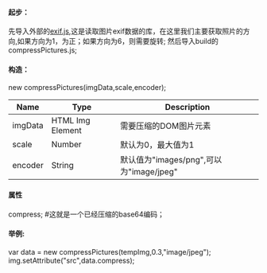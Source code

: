 <div class="col-xs-12 col-md-12">
  <h4>起步：</h4>
  <p>
    先导入外部的<a href="https://github.com/exif-js/exif-js">exif.js<a>,这是读取图片exif数据的库，在这里我们主要获取照片的方向,如果方向为1，为正；如果方向为6，则需要旋转;
    然后导入build的compressPictures.js;
  </p>
  <h4>构造：</h4>
  <p>
    new compressPictures(imgData,scale,encoder);
  </p>
  <table class="table table-bordered">
    <thead>
      <tr>
        <th>Name</th>
        <th>Type</th>
        <th>Description</th>
      </tr>
    </thead>
    <tbody>
      <tr>
        <td>imgData</td>
        <td>HTML Img Element	</td>
        <td>需要压缩的DOM图片元素</td>
      </tr>
      <tr>
        <td>scale</td>
        <td>Number</td>
        <td>默认为0，最大值为1</td>
      </tr>
      <tr>
        <td>encoder</td>
        <td>String</td>
        <td>默认值为"images/png",可以为"image/jpeg"</td>
      </tr>
    </tbody>
  </table>
  <h4>属性</h4>
  <p>
    compress; #这就是一个已经压缩的base64编码；
  </p>
  <h4>举例:</h4>
  <p>
    var data = new compressPictures(tempImg,0.3,"image/jpeg");<br>
    img.setAttribute("src",data.compress);
  </p>
</div>
